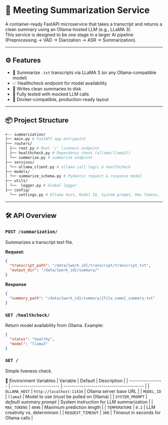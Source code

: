 # 📝 Meeting Summarization Service

A container-ready FastAPI microservice that takes a transcript and returns a clean summary using an Ollama-hosted LLM (e.g., LLaMA 3).  
This service is designed to be one stage in a larger AI pipeline (Preprocessing → VAD → Diarization → ASR → Summarization).

---

## ⚙️ Features

- 🧠 Summarize `.txt` transcripts via LLaMA 3 (or any Ollama-compatible model)
- ✅ Healthcheck endpoint for model availability
- 📁 Writes clean summaries to disk
- 🧪 Fully tested with mocked LLM calls
- 🐳 Docker-compatible, production-ready layout

---

## 📦 Project Structure
```bash 
+-- summarization/
├── main.py # FastAPI app entrypoint
├── routers/
│ ├── root.py # Root '/' liveness endpoint
│ ├── healthcheck.py # Dependency check (ollama(llama3))
│ └── summarize.py # summarize endpoint
├── services/
│ └── ollama_client.py # ollama call logic & healthcheck
├── models/
│ └── summarize_schema.py # Pydantic request & response model
├── utils/
│ └──  logger.py # Global logger
├── config/
  └── settings.py # Ollama host, Model ID, System prompt, Max Tokens, Temperature, Requst Timeout - Config logic
```

--- 

## 🛠️ API Overview
### `POST /summarization/`
Summarizes a transcript text file.

**Request:**
```json
{
  "transcript_path": "/data/{work_id}/transcript/transcript.txt",
  "output_dir": "/data/{work_id}/summary/"
}
```
**Response** 
```json 
{
  "summary_path": "/data/{work_id}/summary/{file_name}_summary.txt"
}
```

### `GET /healthcheck/`
Return model availability from Ollama.
Example: 
```json 
{
  "status": "healthy",
  "model": "llama3"
}
```

### `GET /`
Simple liveness check.

🌱 Environment Variables
| Variable          | Default                  | Description                              |
| ----------------- | ------------------------ | ---------------------------------------- |
| `OLLAMA_HOST`     | `http://localhost:11434` | Ollama server base URL                   |
| `MODEL_ID`        | `llama3`                 | Model to use (must be pulled on Ollama)  |
| `SYSTEM_PROMPT`   | *default summary prompt* | System instruction for LLM summarization |
| `MAX_TOKENS`      | `4096`                   | Maximum prediction length                |
| `TEMPERATURE`     | `0.2`                    | LLM creativity vs. determinism           |
| `REQUEST_TIMEOUT` | `300`                    | Timeout in seconds for Ollama calls      |

<!-- Test Command -->
<!-- PYTHONPATH=. pytest ./summarization/tests -->